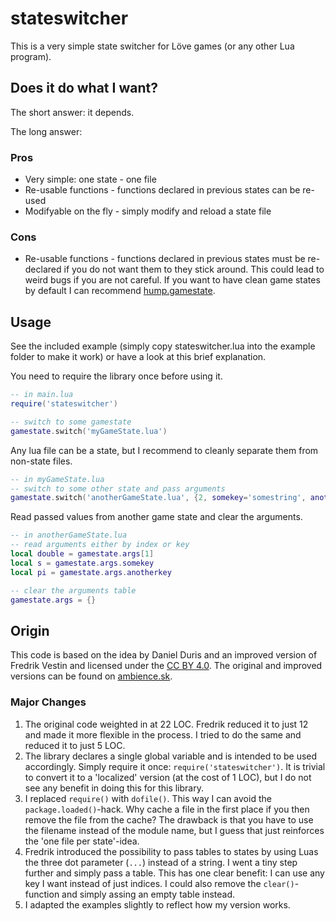 # stateswitcher

This is a very simple state switcher for Löve games (or any other Lua program).


## Does it do what I want?

The short answer: it depends.

The long answer:


### Pros

- Very simple: one state - one file
- Re-usable functions - functions declared in previous states can be re-used
- Modifyable on the fly - simply modify and reload a state file


### Cons

- Re-usable functions - functions declared in previous states must be re-declared if you do not want them to they stick around. This could lead to weird bugs if you are not careful. If you want to have clean game states by default I can recommend [hump.gamestate](https://github.com/vrld/hump).


## Usage

See the included example (simply copy stateswitcher.lua into the example folder to make it work) or have a look at this brief explanation.

You need to require the library once before using it.
```lua
-- in main.lua
require('stateswitcher')

-- switch to some gamestate
gamestate.switch('myGameState.lua')
```


Any lua file can be a state, but I recommend to cleanly separate them from non-state files.
```lua
-- in myGameState.lua
-- switch to some other state and pass arguments
gamestate.switch('anotherGameState.lua', {2, somekey='somestring', anotherkey=3.41})
```

Read passed values from another game state and clear the arguments.
```lua
-- in anotherGameState.lua
-- read arguments either by index or key
local double = gamestate.args[1]
local s = gamestate.args.somekey
local pi = gamestate.args.anotherkey

-- clear the arguments table
gamestate.args = {}
```

## Origin

This code is based on the idea by Daniel Duris and an improved version of Fredrik Vestin and licensed under the [CC BY 4.0](https://creativecommons.org/licenses/by/4.0/).
The original and improved versions can be found on [ambience.sk](http://www.ambience.sk/love2d-a-state-switcher-class-lua/).


### Major Changes 

1. The original code weighted in at 22 LOC. Fredrik reduced it to just 12 and made it more flexible in the process. I tried to do the same and reduced it to just 5 LOC.
2. The library declares a single global variable and is intended to be used accordingly. Simply require it once: `require('stateswitcher')`. It is trivial to convert it to a 'localized' version (at the cost of 1 LOC), but I do not see any benefit in doing this for this library.
3. I replaced `require()` with `dofile()`. This way I can avoid the `package.loaded()`-hack. Why cache a file in the first place if you then remove the file from the cache? The drawback is that you have to use the filename instead of the module name, but I guess that just reinforces the 'one file per state'-idea.
4. Fredrik introduced the possibility to pass tables to states by using Luas the three dot parameter (`...`) instead of a string. I went a tiny step further and simply pass a table. This has one clear benefit: I can use any key I want instead of just indices. I could also remove the `clear()`-function and simply assing an empty table instead.
5. I adapted the examples slightly to reflect how my version works.
